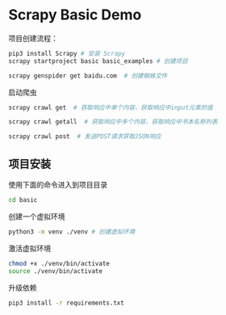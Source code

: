 # Scrapy Basic Demo

项目创建流程：

```bash
pip3 install Scrapy # 安装 Scrapy
scrapy startproject basic basic_examples # 创建项目

scrapy genspider get baidu.com  # 创建蜘蛛文件
```


启动爬虫

```bash
scrapy crawl get  # 获取响应中单个内容，获取响应中input元素的值

scrapy crawl getall  # 获取响应中多个内容，获取响应中书本名称列表

scrapy crawl post  # 发送POST请求获取JSON响应
```

## 项目安装

使用下面的命令进入到项目目录

```bash
cd basic
```

创建一个虚拟环境
```bash
python3 -m venv ./venv # 创建虚拟环境
```

激活虚拟环境

```bash
chmod +x ./venv/bin/activate
source ./venv/bin/activate 
```

升级依赖

```bash
pip3 install -r requirements.txt
```
